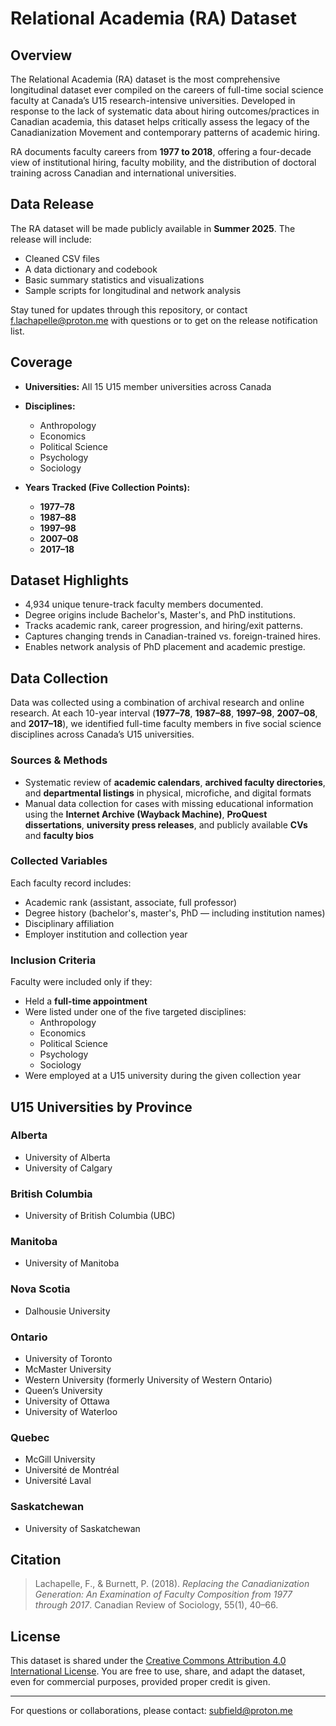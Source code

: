 # Relational Academia (RA) Dataset

## Overview

The Relational Academia (RA) dataset is the most comprehensive longitudinal dataset ever compiled on the careers of full-time social science faculty at Canada’s U15 research-intensive universities. Developed in response to the lack of systematic data about hiring outcomes/practices in Canadian academia, this dataset helps critically assess the legacy of the Canadianization Movement and contemporary patterns of academic hiring.

RA documents faculty careers from **1977 to 2018**, offering a four-decade view of institutional hiring, faculty mobility, and the distribution of doctoral training across Canadian and international universities.

## Data Release

The RA dataset will be made publicly available in **Summer 2025**. The release will include:
- Cleaned CSV files  
- A data dictionary and codebook  
- Basic summary statistics and visualizations  
- Sample scripts for longitudinal and network analysis

Stay tuned for updates through this repository, or contact [f.lachapelle@proton.me](mailto:f.lachapelle@proton.me) with questions or to get on the release notification list.

## Coverage

- **Universities:** All 15 U15 member universities across Canada
  
- **Disciplines:**  
  - Anthropology  
  - Economics  
  - Political Science  
  - Psychology  
  - Sociology
    
- **Years Tracked (Five Collection Points):**  
  - **1977–78**  
  - **1987–88**  
  - **1997–98**  
  - **2007–08**  
  - **2017–18**

## Dataset Highlights

- 4,934 unique tenure-track faculty members documented.
- Degree origins include Bachelor's, Master's, and PhD institutions.
- Tracks academic rank, career progression, and hiring/exit patterns.
- Captures changing trends in Canadian-trained vs. foreign-trained hires.
- Enables network analysis of PhD placement and academic prestige.

## Data Collection

Data was collected using a combination of archival research and online research. At each 10-year interval (**1977–78**, **1987–88**, **1997–98**, **2007–08**, and **2017–18**), we identified full-time faculty members in five social science disciplines across Canada’s U15 universities.

### Sources & Methods

- Systematic review of **academic calendars**, **archived faculty directories**, and **departmental listings** in physical, microfiche, and digital formats  
- Manual data collection for cases with missing educational information using the **Internet Archive (Wayback Machine)**, **ProQuest dissertations**, **university press releases**, and publicly available **CVs** and **faculty bios**

### Collected Variables

Each faculty record includes:
- Academic rank (assistant, associate, full professor)
- Degree history (bachelor's, master's, PhD — including institution names)
- Disciplinary affiliation
- Employer institution and collection year

### Inclusion Criteria

Faculty were included only if they:
- Held a **full-time appointment**
- Were listed under one of the five targeted disciplines:
  - Anthropology  
  - Economics  
  - Political Science  
  - Psychology  
  - Sociology  
- Were employed at a U15 university during the given collection year

## U15 Universities by Province

### Alberta
- University of Alberta  
- University of Calgary

### British Columbia
- University of British Columbia (UBC)

### Manitoba
- University of Manitoba

### Nova Scotia
- Dalhousie University

### Ontario
- University of Toronto  
- McMaster University  
- Western University (formerly University of Western Ontario)  
- Queen’s University  
- University of Ottawa  
- University of Waterloo

### Quebec
- McGill University  
- Université de Montréal  
- Université Laval

### Saskatchewan
- University of Saskatchewan

## Citation

> Lachapelle, F., & Burnett, P. (2018). *Replacing the Canadianization Generation: An Examination of Faculty Composition from 1977 through 2017*. Canadian Review of Sociology, 55(1), 40–66.

## License

This dataset is shared under the [Creative Commons Attribution 4.0 International License](https://creativecommons.org/licenses/by/4.0/). You are free to use, share, and adapt the dataset, even for commercial purposes, provided proper credit is given.

---
For questions or collaborations, please contact: [subfield@proton.me](mailto:subfield@proton.me)
